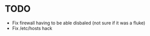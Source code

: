# TODO
  - Fix firewall having to be able disbaled (not sure if it was a fluke)
  - Fix /etc/hosts hack
